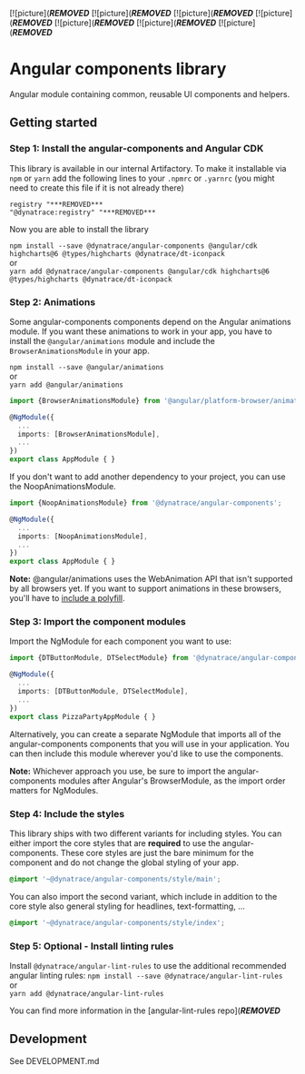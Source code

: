 [![picture](***REMOVED***
[![picture](***REMOVED***
[![picture](***REMOVED***
[![picture](***REMOVED***
[![picture](***REMOVED***
[![picture](***REMOVED***
[![picture](***REMOVED***

# Angular components library

Angular module containing common, reusable UI components and helpers.

## Getting started

### Step 1: Install the angular-components and Angular CDK
This library is available in our internal Artifactory. To make it installable via `npm` or `yarn` add the following lines to your `.npmrc` or `.yarnrc` (you might need to create this file if it is not already there)
```
registry "***REMOVED***
"@dynatrace:registry" "***REMOVED***
```

Now you are able to install the library

`npm install --save @dynatrace/angular-components @angular/cdk highcharts@6 @types/highcharts @dynatrace/dt-iconpack`    
or      
`yarn add @dynatrace/angular-components @angular/cdk highcharts@6 @types/highcharts @dynatrace/dt-iconpack`

### Step 2: Animations
Some angular-components components depend on the Angular animations module.
If you want these animations to work in your app, you have to install the `@angular/animations` module and include the `BrowserAnimationsModule` in your app.    

`npm install --save @angular/animations`    
or      
`yarn add @angular/animations`

```ts
import {BrowserAnimationsModule} from '@angular/platform-browser/animations';

@NgModule({
  ...
  imports: [BrowserAnimationsModule],
  ...
})
export class AppModule { }
```

If you don't want to add another dependency to your project, you can use the NoopAnimationsModule.

```ts
import {NoopAnimationsModule} from '@dynatrace/angular-components';

@NgModule({
  ...
  imports: [NoopAnimationsModule],
  ...
})
export class AppModule { }
```

**Note:** @angular/animations uses the WebAnimation API that isn't supported by all browsers yet. If you want to support animations in these browsers, you'll have to [include a polyfill](https://github.com/web-animations/web-animations-js).

### Step 3: Import the component modules

Import the NgModule for each component you want to use:
```ts
import {DTButtonModule, DTSelectModule} from '@dynatrace/angular-components';

@NgModule({
  ...
  imports: [DTButtonModule, DTSelectModule],
  ...
})
export class PizzaPartyAppModule { }
```

Alternatively, you can create a separate NgModule that imports all of the angular-components components that you will use in your application. You can then include this module wherever you'd like to use the components.

**Note:** Whichever approach you use, be sure to import the angular-components modules after Angular's BrowserModule, as the import order matters for NgModules.

### Step 4: Include the styles

This library ships with two different variants for including styles.
You can either import the core styles that are **required** to use the angular-components.
These core styles are just the bare minimum for the component and do not change the global styling of your app.
```scss
@import '~@dynatrace/angular-components/style/main';
```

You can also import the second variant, which include in addition to the core style also general styling for headlines, text-formatting, ...
```scss
@import '~@dynatrace/angular-components/style/index';
```

### Step 5: Optional - Install linting rules

Install `@dynatrace/angular-lint-rules` to use the additional recommended angular linting rules:
`npm install --save @dynatrace/angular-lint-rules`    
or      
`yarn add @dynatrace/angular-lint-rules`

You can find more information in the [angular-lint-rules repo](***REMOVED***

## Development

See DEVELOPMENT.md
